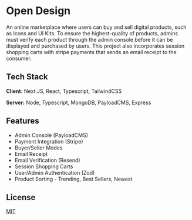 # Open Design

An online marketplace where users can buy and sell digital products, such as Icons and UI Kits. To ensure the highest-quality of products, admins must verify each product through the admin console before it can be displayed and purchased by users. This project also incorporates session shopping carts with stripe payments that sends an email receipt to the consumer.


## Tech Stack

**Client:** Next.JS, React, Typescript, TailwindCSS

**Server:** Node, Typescript, MongoDB, PayloadCMS, Express


## Features

- Admin Console (PayloadCMS)
- Payment Integration (Stripe)
- Buyer/Seller Modes
- Email Receipt
- Email Verification (Resend)
- Session Shopping Carts
- User/Admin Authentication (Zod)
- Product Sorting - Trending, Best Sellers, Newest


## License

[MIT](https://choosealicense.com/licenses/mit/)

